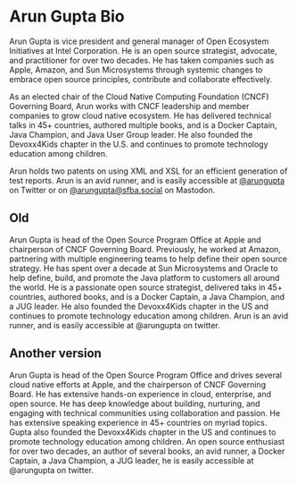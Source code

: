 # Arun Gupta Bio

Arun Gupta is vice president and general manager of Open Ecosystem Initiatives at Intel Corporation. He is an open source strategist, advocate, and practitioner for over two decades. He has taken companies such as Apple, Amazon, and Sun Microsystems through systemic changes to embrace open source principles, contribute and collaborate effectively.

As an elected chair of the Cloud Native Computing Foundation (CNCF) Governing Board, Arun works with CNCF leadership and member companies to grow cloud native ecosystem. He has delivered technical talks in 45+ countries, authored multiple books, and is a Docker Captain, Java Champion, and Java User Group leader. He also founded the Devoxx4Kids chapter in the U.S. and continues to promote technology education among children.

Arun holds two patents on using XML and XSL for an efficient generation of test reports. Arun is an avid runner, and is easily accessible at <a href="https://twitter.com/arungupta">@arungupta</a> on Twitter or on <a rel="me" href="https://sfba.social/@arungupta">@arungupta@sfba.social</a> on Mastodon.

## Old

Arun Gupta is head of the Open Source Program Office at Apple and chairperson of CNCF Governing Board. Previously, he worked at Amazon, partnering with multiple engineering teams to help define their open source strategy. He has spent over a decade at Sun Microsystems and Oracle to help define, build, and promote the Java platform to customers all around the world. He is a passionate open source strategist, delivered taks in 45+ countries, authored books, and is a Docker Captain, a Java Champion, and a JUG leader. He also founded the Devoxx4Kids chapter in the US and continues to promote technology education among children. Arun is an avid runner, and is easily accessible at @arungupta on twitter.

## Another version

Arun Gupta is head of the Open Source Program Office and drives several cloud native efforts at Apple, and the chairperson of CNCF Governing Board. He has extensive hands-on experience in cloud, enterprise, and open source. He has deep knowledge about building, nurturing, and engaging with technical communities using collaboration and passion. He has extensive speaking experience in 45+ countries on myriad topics. Gupta also founded the Devoxx4Kids chapter in the US and continues to promote technology education among children. An open source enthusiast for over two decades, an author of several books, an avid runner, a Docker Captain, a Java Champion, a JUG leader, he is easily accessible at @arungupta on twitter.


